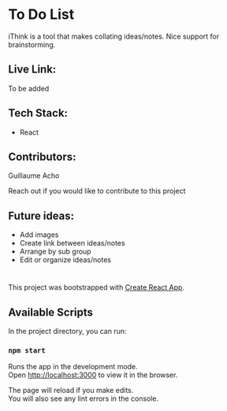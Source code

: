 # To Do List 

iThink is a tool that makes collating ideas/notes. Nice support for brainstorming.

## Live Link:

To be added

## Tech Stack:
- React

## Contributors:
Guillaume Acho

Reach out if you would like to contribute to this project

## Future ideas:
- Add images
- Create link between ideas/notes
- Arrange by sub group
- Edit or organize ideas/notes

#
#

This project was bootstrapped with [Create React App](https://github.com/facebook/create-react-app).

## Available Scripts

In the project directory, you can run:

### `npm start`

Runs the app in the development mode.<br />
Open [http://localhost:3000](http://localhost:3000) to view it in the browser.

The page will reload if you make edits.<br />
You will also see any lint errors in the console.

